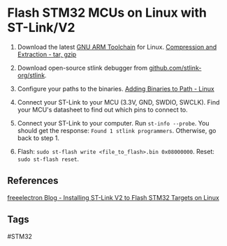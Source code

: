# Flash STM32 MCUs on Linux with ST-Link/V2

1. Download the latest [GNU ARM Toolchain](https://developer.arm.com/downloads/-/gnu-rm) for Linux. [Compression and Extraction - tar, gzip](../202302031659/README.md)

2. Download open-source stlink debugger from [github.com/stlink-org/stlink](https://github.com/stlink-org/stlink).  

3. Configure your paths to the binaries. [Adding Binaries to Path - Linux](../202306091810/README.md)

4. Connect your ST-Link to your MCU (3.3V, GND, SWDIO, SWCLK). Find your MCU's datasheet to find out which pins to connect to.  

5. Connect your ST-Link to your computer. Run `st-info --probe`. You should get the response: `Found 1 stlink programmers`. Otherwise, go back to step 1.  

6. Flash: `sudo st-flash write <file_to_flash>.bin 0x08000000`. Reset: `sudo st-flash reset`.  

## References
[freeelectron Blog - Installing ST-Link V2 to Flash STM32 Targets on Linux](https://freeelectron.ro/installing-st-link-v2-to-flash-stm32-targets-on-linux/)  

## Tags
#STM32
